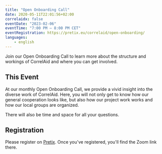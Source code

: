 ```yaml
---
title: "Open Onboarding Call"
date: 2020-05-11T22:01:56+02:00
correlaidx: false
eventDate: "2023-02-06"
eventTime: "7:00 PM – 8:00 PM CET"
eventRegistration: https://pretix.eu/correlaid/open-onboarding/ 
languages: 
    - english
---
```


Join our Open Onboarding Call to learn more about the structure and workings of CorrelAid and where you can get involved.

## This Event

At our monthly Open Onboarding Call, we provide a vivid insight into the diverse work of CorrelAid. Here, you will not only get to know how our general cooperation looks like, but also how our project work works and how our local groups are organized.

There will also be time and space for all your questions.


## Registration 
Please register on [Pretix](https://pretix.eu/correlaid/open-onboarding/). Once you've registered, you'll find the Zoom link there.

